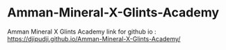 # Amman-Mineral-X-Glints-Academy
Amman Mineral X Glints Academy
link for github io : https://djipudji.github.io/Amman-Mineral-X-Glints-Academy/

